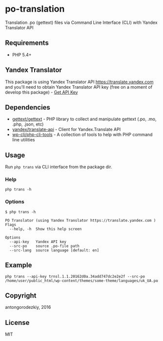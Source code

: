 po-translation
=====================
Translation .po (gettext) files via Command Line Interface (CLI) with Yandex Translator API

Requirements
------------
* PHP 5.4+

Yandex Translator
------------
This package is using Yandex Translator API https://translate.yandex.com and you'll need to obtain Yandex Translator API key (free on a moment of develop this package) - [Get API Key](https://tech.yandex.ru/keys/get/?service=trnsl)

Dependencies
------------
* [gettext/gettext](https://github.com/oscarotero/Gettext) - PHP library to collect and manipulate gettext (.po, .mo, .php, .json, etc)
* [yandex/translate-api](https://github.com/yandex-php/translate-api) - Client for Yandex.Translate API
* [wp-cli/php-cli-tools](https://github.com/wp-cli/php-cli-tools) - A collection of tools to help with PHP command line utilities

## Usage

Run `php trans` via CLI interface from the package dir.

### Help 

```
php trans -h
```

### Options

```
$ php trans -h

PO Translator (using Yandex Translator https://translate.yandex.com )
Flags
  --help, -h  Show this help screen

Options
  --api-key   Yandex API key
  --src-po    source .po-file path
  --src-lang  source language [default: en]

```

Example
-----

```
php trans --api-key trnsl.1.1.20162d0a.34add747dc2e2e2f --src-po /home/user/public_html/wp-content/themes/some-theme/languages/uk_UA.po
```

Copyright
---------
antongorodezkiy, 2016

License
-------
MIT
